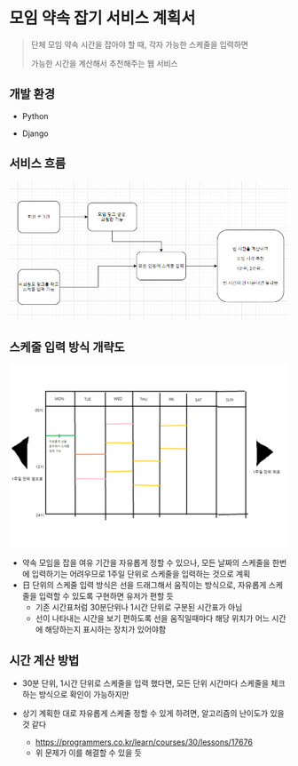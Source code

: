 # 모임 약속 잡기 서비스 계획서

> 단체 모임 약속 시간을 잡아야 할 때, 각자 가능한 스케줄을 입력하면 
>
> 가능한 시간을 계산해서 추천해주는 웹 서비스



## 개발 환경

- Python

- Django

  

## 서비스 흐름

![image-20200420223447596](./readmeassets/image-20200420223447596.png)



## 스케줄 입력 방식 개략도

![image-20200420224821919](./readmeassets/image-20200420224821919.png)

- 약속 모임을 잡을 여유 기간을 자유롭게 정할 수 있으나, 모든 날짜의 스케줄을 한번에 입력하기는 어려우므로 1주일 단위로 스케줄을 입력하는 것으로 계획
- 日 단위의 스케줄 입력 방식은 선을 드래그해서 움직이는 방식으로, 자유롭게 스케줄을 입력할 수 있도록 구현하면 유저가 편할 듯 
  - 기존 시간표처럼 30분단위나 1시간 단위로 구분된 시간표가 아님
  - 선이 나타내는 시간을 보기 편하도록 선을 움직일때마다 해당 위치가 어느 시간에 해당하는지 표시하는 장치가 있어야함



## 시간 계산 방법

- 30분 단위, 1시간 단위로 스케줄을 입력 했다면, 모든 단위 시간마다 스케줄을 체크하는 방식으로 확인이 가능하지만

- 상기 계획한 대로 자유롭게 스케줄 정할 수 있게 하려면, 알고리즘의 난이도가 있을 것 같다
  - https://programmers.co.kr/learn/courses/30/lessons/17676
  - 위 문제가 이를 해결할 수 있을 듯



